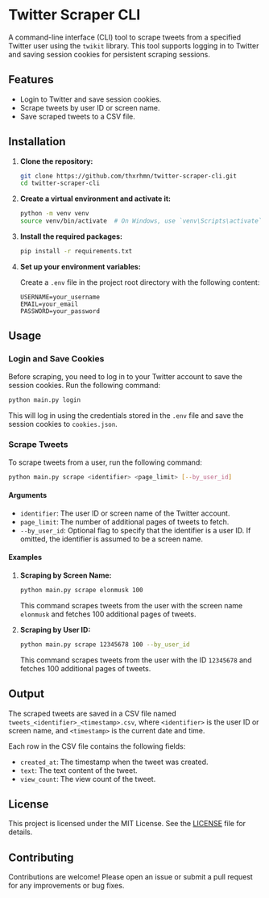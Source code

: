 
# Twitter Scraper CLI

A command-line interface (CLI) tool to scrape tweets from a specified Twitter user using the `twikit` library. This tool supports logging in to Twitter and saving session cookies for persistent scraping sessions.

## Features

- Login to Twitter and save session cookies.
- Scrape tweets by user ID or screen name.
- Save scraped tweets to a CSV file.

## Installation

1. **Clone the repository:**

    ```sh
    git clone https://github.com/thxrhmn/twitter-scraper-cli.git
    cd twitter-scraper-cli
    ```

2. **Create a virtual environment and activate it:**

    ```sh
    python -m venv venv
    source venv/bin/activate  # On Windows, use `venv\Scripts\activate`
    ```

3. **Install the required packages:**

    ```sh
    pip install -r requirements.txt
    ```

4. **Set up your environment variables:**

    Create a `.env` file in the project root directory with the following content:

    ```env
    USERNAME=your_username
    EMAIL=your_email
    PASSWORD=your_password
    ```

## Usage

### Login and Save Cookies

Before scraping, you need to log in to your Twitter account to save the session cookies. Run the following command:

```sh
python main.py login
```

This will log in using the credentials stored in the `.env` file and save the session cookies to `cookies.json`.

### Scrape Tweets

To scrape tweets from a user, run the following command:

```sh
python main.py scrape <identifier> <page_limit> [--by_user_id]
```

#### Arguments

- `identifier`: The user ID or screen name of the Twitter account.
- `page_limit`: The number of additional pages of tweets to fetch.
- `--by_user_id`: Optional flag to specify that the identifier is a user ID. If omitted, the identifier is assumed to be a screen name.

#### Examples

1. **Scraping by Screen Name:**

    ```sh
    python main.py scrape elonmusk 100
    ```

    This command scrapes tweets from the user with the screen name `elonmusk` and fetches 100 additional pages of tweets.

2. **Scraping by User ID:**

    ```sh
    python main.py scrape 12345678 100 --by_user_id
    ```

    This command scrapes tweets from the user with the ID `12345678` and fetches 100 additional pages of tweets.

## Output

The scraped tweets are saved in a CSV file named `tweets_<identifier>_<timestamp>.csv`, where `<identifier>` is the user ID or screen name, and `<timestamp>` is the current date and time.

Each row in the CSV file contains the following fields:

- `created_at`: The timestamp when the tweet was created.
- `text`: The text content of the tweet.
- `view_count`: The view count of the tweet.

## License

This project is licensed under the MIT License. See the [LICENSE](LICENSE) file for details.

## Contributing

Contributions are welcome! Please open an issue or submit a pull request for any improvements or bug fixes.
